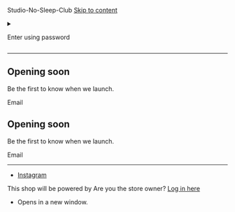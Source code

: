 Studio-No-Sleep-Club [Skip to content](https://nosleepclub.eu/password#MainContent)

<details class="password-modal modal"> <summary class="modal__toggle" aria-haspopup="dialog">

 Enter using password

</summary>

 Enter store using password:
----------

Your password

 Enter Are you the store owner? [Log in here](https://nosleepclub.eu/admin)

</details>

---

 Opening soon
----------

Be the first to know when we launch.

 Email

 Opening soon
----------

Be the first to know when we launch.

 Email

---

* [Instagram](https://www.instagram.com/nosleepclub.eu/profilecard/?igsh=NTlmY21rNzAxd3A5)

This shop will be powered by [](https://www.shopify.com/) Are you the store owner? [Log in here](https://nosleepclub.eu/admin)

* Opens in a new window.

